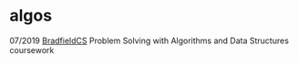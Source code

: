 # algos

07/2019 [BradfieldCS](https://bradfieldcs.com) Problem Solving with Algorithms and Data Structures coursework